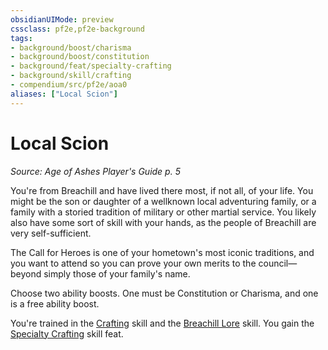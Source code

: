 ```yaml
---
obsidianUIMode: preview
cssclass: pf2e,pf2e-background
tags:
- background/boost/charisma
- background/boost/constitution
- background/feat/specialty-crafting
- background/skill/crafting
- compendium/src/pf2e/aoa0
aliases: ["Local Scion"]
---
```

# Local Scion
*Source: Age of Ashes Player's Guide p. 5*  

You're from Breachill and have lived there most, if not all, of your life. You might be the son or daughter of a wellknown local adventuring family, or a family with a storied tradition of military or other martial service. You likely also have some sort of skill with your hands, as the people of Breachill are very self-sufficient.

The Call for Heroes is one of your hometown's most iconic traditions, and you want to attend so you can prove your own merits to the council—beyond simply those of your family's name.

Choose two ability boosts. One must be Constitution or Charisma, and one is a free ability boost.

You're trained in the [Crafting](/compendium/skills.md#Crafting) skill and the [Breachill Lore](/compendium/skills.md#Lore) skill. You gain the [Specialty Crafting](/compendium/feats/specialty-crafting.md) skill feat.